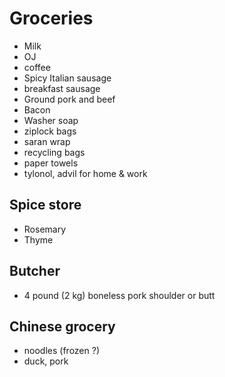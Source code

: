 # Groceries

- Milk
- OJ
- coffee
- Spicy Italian sausage
- breakfast sausage
- Ground pork and beef
- Bacon
- Washer soap
- ziplock bags
- saran wrap
- recycling bags
- paper towels
- tylonol, advil for home & work

## Spice store

- Rosemary
- Thyme

## Butcher

- 4 pound (2 kg) boneless pork shoulder or butt

## Chinese grocery

- noodles (frozen ?)
- duck, pork

